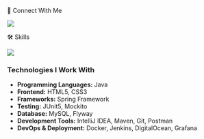 🤝 Connect With Me
<p align="left">
  <a href="https://www.linkedin.com/in/vlad-bogdantsev-7897662b2/" target="_blank">
    <img src="https://skillicons.dev/icons?i=linkedin&theme=dark" />
  </a>
</p>

🛠️ Skills
<p align="left">
  <a href="https://skillicons.dev">
    <img src="https://skillicons.dev/icons?i=java,html,css,spring,mysql,docker,git,maven,idea,postman,jenkins,grafana&theme=dark" />
  </a>
</p>

### Technologies I Work With
- **Programming Languages:** Java
- **Frontend:** HTML5, CSS3
- **Frameworks:** Spring Framework
- **Testing:** JUnit5, Mockito
- **Database:** MySQL, Flyway
- **Development Tools:** IntelliJ IDEA, Maven, Git, Postman
- **DevOps & Deployment:** Docker, Jenkins, DigitalOcean, Grafana
